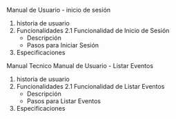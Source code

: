 Manual de Usuario - inicio de sesión
1. historia de usuario
3. Funcionalidades
  2.1 Funcionalidad de Inicio de Sesión
   - Descripción
   - Pasos para Iniciar Sesión
5. Especificaciones
   
Manual Tecnico
Manual de Usuario - Listar Eventos
1. historia de usuario
2. Funcionalidades
   2.1 Funcionalidad de Listar Eventos
   - Descripción
   - Pasos para Listar Eventos
4. Especificaciones
